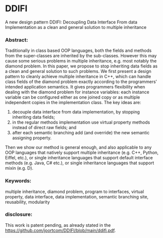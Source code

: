 # DDIFI
A new design pattern DDIFI: Decoupling Data Interface From data Implementation as a clean and general solution to multiple inheritance

### Abstract:

Traditionally in class based OOP languages, both the fields and methods from the super-classes are
inherited by the sub-classes. However this may cause some serious problems in multiple inheritance,
e.g. most notably the diamond problem. In this paper, we propose to stop inheriting data fields
as a clean and general solution to such problems. We first present a design pattern to cleanly
achieve multiple inheritance in C++, which can handle class fields of the diamond problem exactly
according to the programmers’ intended application semantics. It gives programmers flexibility when
dealing with the diamond problem for instance variables: each instance variable can be configured
either as one joined copy or as multiple independent copies in the implementation class. The key ideas are:
1) decouple data interface from data implementation, by stopping inheriting data fields;
2) in the regular methods implementation
use virtual property methods instead of direct raw fields; and
3) after each semantic branching add (and override) the new semantic assigning property.

Then we show our method is general enough,
and also applicable to any OOP languages that natively support multiple inheritance (e.g. C++,
Python, Eiffel, etc.), or single inheritance languages that support default interface methods (e.g.
Java, C# etc.), or single inheritance languages that support mixin (e.g. D).

### Keywords:

multiple inheritance, diamond problem, program to interfaces,
virtual property, data interface, data implementation, semantic branching site, reusability, modularity


### disclosure:

This work is patent pending, as already stated in the https://github.com/joortcom/DDIFI/blob/main/ddifi.pdf.
